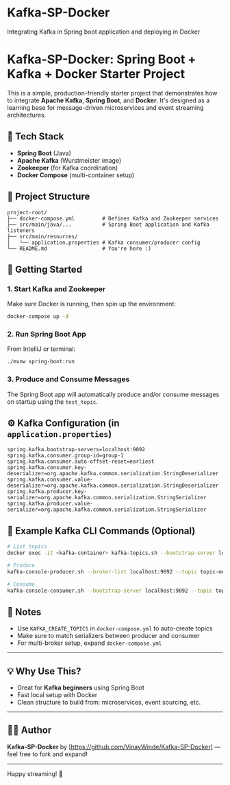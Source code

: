 # Kafka-SP-Docker
Integrating Kafka in Spring boot application and deploying in Docker

# Kafka-SP-Docker: Spring Boot + Kafka + Docker Starter Project

This is a simple, production-friendly starter project that demonstrates how to integrate **Apache Kafka**, **Spring Boot**, and **Docker**. It's designed as a learning base for message-driven microservices and event streaming architectures.

## 🔧 Tech Stack
- **Spring Boot** (Java)
- **Apache Kafka** (Wurstmeister image)
- **Zookeeper** (for Kafka coordination)
- **Docker Compose** (multi-container setup)

## 📂 Project Structure
```
project-root/
├── docker-compose.yml         # Defines Kafka and Zookeeper services
├── src/main/java/...          # Spring Boot application and Kafka listeners
├── src/main/resources/
│   └── application.properties # Kafka consumer/producer config
└── README.md                  # You're here :)
```

## 🚀 Getting Started

### 1. Start Kafka and Zookeeper
Make sure Docker is running, then spin up the environment:
```bash
docker-compose up -d
```

### 2. Run Spring Boot App
From IntelliJ or terminal:
```bash
./mvnw spring-boot:run
```

### 3. Produce and Consume Messages
The Spring Boot app will automatically produce and/or consume messages on startup using the `test_topic`.

## ⚙️ Kafka Configuration (in `application.properties`)
```properties
spring.kafka.bootstrap-servers=localhost:9092
spring.kafka.consumer.group-id=group-1
spring.kafka.consumer.auto-offset-reset=earliest
spring.kafka.consumer.key-deserializer=org.apache.kafka.common.serialization.StringDeserializer
spring.kafka.consumer.value-deserializer=org.apache.kafka.common.serialization.StringDeserializer
spring.kafka.producer.key-serializer=org.apache.kafka.common.serialization.StringSerializer
spring.kafka.producer.value-serializer=org.apache.kafka.common.serialization.StringSerializer
```

## 🧪 Example Kafka CLI Commands (Optional)
```bash
# List topics
docker exec -it <kafka-container> kafka-topics.sh --bootstrap-server localhost:9092 --list

# Produce
kafka-console-producer.sh --broker-list localhost:9092 --topic topic-message

# Consume
kafka-console-consumer.sh --bootstrap-server localhost:9092 --topic topic-message --from-beginning
```

## 📌 Notes
- Use `KAFKA_CREATE_TOPICS` in `docker-compose.yml` to auto-create topics
- Make sure to match serializers between producer and consumer
- For multi-broker setup, expand `docker-compose.yml`

---

## 💡 Why Use This?
- Great for **Kafka beginners** using Spring Boot
- Fast local setup with Docker
- Clean structure to build from: microservices, event sourcing, etc.

---

## 🧑‍💻 Author
**Kafka-SP-Docker** by [https://github.com/VinayWinde/Kafka-SP-Docker] — feel free to fork and expand!

---
Happy streaming! 🚀


